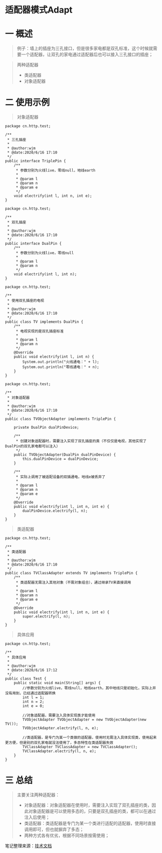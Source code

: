 # 适配器模式Adapt
# 一 概述
>例子：墙上的插座为三孔接口，但是很多家电都是双孔标准，这个时候就需要一个适配器，让双孔的家电通过适配器后也可以接入三孔接口的插座；

>两种适配器  
>* 类适配器  
>* 对象适配器

# 二 使用示例
>对象适配器
```
package cn.http.test;

/**
 * 三孔插座
 *
 * @author:wjm
 * @date:2020/6/16 17:10
 */
public interface TriplePin {
    /**
     * 参数分别为火线live，零线null，地线earth
     *
     * @param l
     * @param n
     * @param e
     */
    void electrify(int l, int n, int e);
}
```
```
package cn.http.test;

/**
 * 双孔插座
 *
 * @author:wjm
 * @date:2020/6/16 17:10
 */
public interface DualPin {
    /**
     * 参数分别为火线live，零线null
     *
     * @param l
     * @param n
     */
    void electrify(int l, int n);
}
```
```
package cn.http.test;

/**
 * 使用双孔插座的电视
 *
 * @author:wjm
 * @date:2020/6/16 17:10
 */
public class TV implements DualPin {
    /**
     * 电视实现的是双孔插座标准
     *
     * @param l
     * @param n
     */
    @Override
    public void electrify(int l, int n) {
        System.out.println("火线通电：" + l);
        System.out.println("零线通电：" + n);
    }
}
```
```
package cn.http.test;

/**
 * 对象适配器
 *
 * @author:wjm
 * @date:2020/6/16 17:10
 */
public class TVObjectAdapter implements TriplePin {

    private DualPin dualPinDevice;

    /**
     * 创建对象适配器时，需要注入实现了双孔插座的类（不仅仅是电视，其他实现了DualPin的双孔家电都可以注入）
     */
    public TVObjectAdapter(DualPin dualPinDevice) {
        this.dualPinDevice = dualPinDevice;
    }

    /**
     * 实际上调用了被适配设备的双插通电，地线e被丢弃了
     *
     * @param l
     * @param n
     * @param e
     */
    @Override
    public void electrify(int l, int n, int e) {
        dualPinDevice.electrify(l, n);
    }
}
```
>类适配器
```
package cn.http.test;

/**
 * 类适配器
 *
 * @author:wjm
 * @date:2020/6/16 17:10
 */
public class TVClassAdapter extends TV implements TriplePin {
    /**
     * 类适配器无需注入其他对象（不需对象组合），通过继承TV来直接调用
     *
     * @param l
     * @param n
     * @param e
     */
    @Override
    public void electrify(int l, int n, int e) {
        super.electrify(l, n);
    }
}
```
>具体应用
```
package cn.http.test;

/**
 * 具体应用
 *
 * @author:wjm
 * @date:2020/6/16 17:12
 */
public class Test {
    public static void main(String[] args) {
        //参数分别为火线live，零线null，地线earth，其中地线只是初始化，实际上并没有用到，已经通过适配器转换
        int l = 1;
        int n = 2;
        int e = 0;

        //对象适配器，需要注入具体实现类才能使用
        TVObjectAdapter TVObjectAdapter = new TVObjectAdapter(new TV());
        TVObjectAdapter.electrify(l, n, e);

        //类适配器，是专门为某一个类做的适配器，使用时无需注入具体实现类，使用起来更方便，但是别的双孔家电就没法使用了，多态特性在类适配器失效
        TVClassAdapter TVClassAdapter = new TVClassAdapter();
        TVClassAdapter.electrify(l, n, e);
    }
}
```
# 三 总结
>主要关注两种适配器：  
>* 对象适配器：对象适配器在使用时，需要注入实现了双孔插座的类，因此对象适配器是可以使用多态的，只要是双孔插座的类，都可以在通过注入后使用；
>* 类适配器：类适配器是专门为某一个类进行适配的适配器，使用时直接调用即可，但也就摒弃了多态；
>* 两种方式各有优劣，根据不同场景按需使用；

笔记整理来源：[技术文档](https://mp.weixin.qq.com/s/NBF5IvkboC8wt_DhYaHhvA)